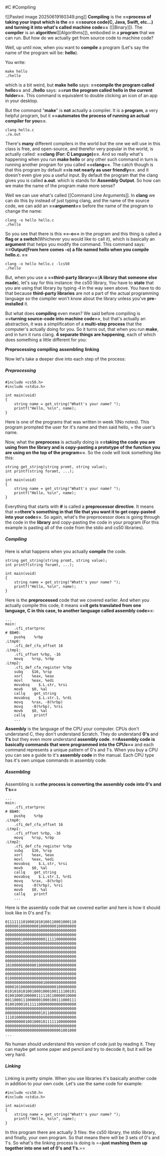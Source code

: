 #C #Compiling


![[Pasted image 20250619160349.png]]
**Compiling** is the **==process of taking your input which is the ==**
**==source code(C, Java, Swift, etc...) and turning it into what's called 
machine code==** ([[Binary]]). The **compiler** is an **algorithm**([[Algorithms]]), embodied in a **program** that we can run. But how do we actually get from source code to machine code?

Well, up until now, when you want to **compile** a program
(Let's say the name of the program will be: **hello**).

You write:
```
make hello
./hello
```

which is a bit weird, but **make** **hello** says: **==compile the program called hello==**
and **./hello** says: **==run the program called hello in the current folder==**. This command is equivalent to double clicking an icon of an app in your desktop.

But the command "**make**" is **not** actually a compiler. It is a **program**, a very helpful program, but it **==automates the process of running an actual compiler for you==**.

```
clang hello.c
./a.out
```
There's **many** different compilers in the world but the one we will use in this class is free, and open-source, and therefor very popular in the world, is actually called: **==clang (For: C Language)==**. And so really what's happening when you run **make hello** or any other such command in turn is running another program for you called **==clang==**. 
The catch though is that this program by default **==is not nearly as user friendly==**. and it doesn't even give you a useful input. By default the program that the clang gives you is called **a.out**. which is stands for **Assembly Output**. So how can we make the name of the program make more sense? 

Well we can use what's called 
[[Command Line Arguments]]. In **clang** we can do this by instead of just typing clang, and the name of the source code, we can add an **==argument==** before the name of the program to change the name:

```
clang -o hello hello.c
./hello
```
So you see that there is this **==-o==** in the program and this thing is called a 
**flag or a switch**(Whichever you would like to call it), which is basically an **argument** that helps you modify the command. This command says: **==Output(From here comes -o) a file named hello when you compile hello.c. ==**

```
clang -o hello hello.c -lcs50
./hello
```
But, when you use a **==third-party library==**(**A library that someone else made**), let's say for this instance: the cs50 library, You have to **state** that you are using that library by typing **-l** in the way seen above.
You have to do that because **third-party libraries** are not a part of the actual programming language so the compiler won't know about the library unless you've **pre-installed** it.


But what does **compiling** even mean? We said before compiling is **==turning source-code into machine code==**, but that's actually an abstraction, it was a simplification of a **multi-step process** that the computer's actually doing for you. So it turns out, that when you run **make**, and in turn it runs clang. **4 separate things are happening**, each of which does something a little different for you:

**Preprocessing**
**compiling**
**assembling**
**linking**

Now let's take a deeper dive into each step of the process:

##### **Preprocessing**

```
#include <cs50.h>
#include <stdio.h>

int main(void)
{
	string name = get_string("Whatt's your name? ");
	printf("Hello, %s\n", name);
}
```

Here is one of the programs that was written in week 1(No notes).
This program prompted the user for it's name and then
said hello, + the user's name.

Now, what the **preprocess** is actually doing is **==taking the code you are using from the library and is copy-pasting a prototype of the function you are using on the top of the program==**. So the code will look something like this:

```
string get_string(string promt, string value);
int printf(string foramt, ...);

int main(void)
{
	string name = get_string("Whatt's your name? ");
	printf("Hello, %s\n", name);
}
```

Everything that starts with **#** is called a **preprocessor directive**. It means that **==there's something in that file that you want it to get copy-pasted into your code==**. So again, what's the preprocessor does is going through the code in the **library** and copy-pasting the code in your program (For this example is pasting all of the code from the stdio and cs50 libraries). 
##### **Compiling**
Here is what happens when you actually **compile** the code.

```
string get_string(string promt, string value);
int printf(string foramt, ...);

int main(void)
{
	string name = get_string("Whatt's your name? ");
	printf("Hello, %s\n", name);
}
```

Here is the **preprocessed** code that we covered earlier. And when you actually compile this code, it means **==it gets translated from one language, C in this case, to another language called assembly code==**:

```
...
main: 
    .cfi_startproc
# BB#0:
    pushq    %rbp
.Ltmp0:
    .cfi_def_cfa_offset 16
.Ltmp1:
    .cfi_offset %rbp, -16
    movq    %rsp, %rbp
.Ltmp2:
    .cfi_def_cfa_register %rbp
    subq    $16, %rsp
    xorl    %eax, %eax
    movl    %eax, %edi
    movabsq    $.L.str, %rsi
    movb    $0, %al
    callq    get_string
    movabsq    $.L.str.1, %rdi
    movq    %rax, -8(%rbp)
    movq    -8(%rbp), %rsi
    movb    $0, %al
    callq    printf
    ...
```

**Assembly** is the language of the CPU your computer. CPUs don't understand C, they don't understand Scratch. They do understand **0's** and **1's** but they even more understand **assembly code**. **==Assembly code is basically commands that were programmed into the CPUs==** and each command represents a unique pattern of 0's and 1's. When you buy a CPU you can see a guide to it's **assembly code** in the manual. Each CPU type has it's own unique commands in assembly code.
##### **Assembling**
Assembling is **==the process is converting the assembly code into 0's and 1's==**

```
...
main: 
    .cfi_startproc
# BB#0:
    pushq    %rbp
.Ltmp0:
    .cfi_def_cfa_offset 16
.Ltmp1:
    .cfi_offset %rbp, -16
    movq    %rsp, %rbp
.Ltmp2:
    .cfi_def_cfa_register %rbp
    subq    $16, %rsp
    xorl    %eax, %eax
    movl    %eax, %edi
    movabsq    $.L.str, %rsi
    movb    $0, %al
    callq    get_string
    movabsq    $.L.str.1, %rdi
    movq    %rax, -8(%rbp)
    movq    -8(%rbp), %rsi
    movb    $0, %al
    callq    printf
    ...
```

Here is the assembly code that we covered earlier and here is how it should look like in 0's and 1's:

```
01111111010001010100110001000110
00000010000000010000000100000000
00000000000000000000000000000000
00000000000000000000000000000000
00000001000000000011111000000000
00000001000000000000000000000000
00000000000000000000000000000000
00000000000000000000000000000000
00000000000000000000000000000000
00000000000000000000000000000000
10100000000000100000000000000000
00000000000000000000000000000000
00000000000000000000000000000000
01000000000000000000000000000000
00000000000000000100000000000000
00001010000000000000000100000000
01010101010010001000100111100101
01001000100000111110110000010000
00110001110000001000100111000111
01001000101111100000000000000000
00000000000000000000000000000000
00000000000000001011000000000000
11101000000000000000000000000000
00000000010010001011111100000000
00000000000000000000000000000000
00000000000000000000000001001000
...
```

No human should understand this version of code just by reading it. They can maybe get some paper and pencil and try to decode it, but it will be very hard.
##### **Linking**
Linking is pretty simple. When you use libraries it's basically another code in addition to your own code. Let's use the same code for example:

```
#include <cs50.h>
#include <stdio.h>

int main(void)
{
	string name = get_string("Whatt's your name? ");
	printf("Hello, %s\n", name);
}
```

In this program there are actually 3 files: the cs50 library, the stdio library, and finally, your own program. So that means there will be 3 sets of 0's and 1's. So what's the linking process is doing is ==**just mashing them up together into one set of 0's and 1's.**==